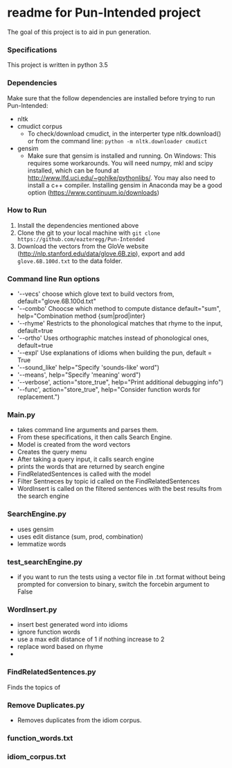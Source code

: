 # readme for Pun-Intended project
The goal of this project is to aid in pun generation. 

### Specifications
This project is written in python 3.5

### Dependencies
Make sure that the follow dependencies are installed before trying to run Pun-Intended:
- nltk
- cmudict corpus
    - To check/download cmudict, in the interperter type nltk.download() or from the command line: `python -m nltk.downloader cmudict`
- gensim
    - Make sure that gensim is installed and running. On Windows: This requires some workarounds. You will need numpy, mkl and scipy installed, which can be found at http://www.lfd.uci.edu/~gohlke/pythonlibs/. You may also need to install a c++ compiler. Installing gensim in Anaconda may be a good option (https://www.continuum.io/downloads)

### How to Run
1. Install the dependencies mentioned above
2. Clone the git to your local machine with `git clone https://github.com/eazteregg/Pun-Intended`
3. Download the vectors from the GloVe website (http://nlp.stanford.edu/data/glove.6B.zip), export and add `glove.6B.100d.txt` to the data folder.

### Command line Run options
- '--vecs' choose which glove text to build vectors from, default="glove.6B.100d.txt"
- '--combo' Choocse which method to compute distance default="sum", help="Combination method {sum|prod|inter}
- '--rhyme' Restricts to the phonological matches that rhyme to the input, default=true
- '--ortho' Uses orthographic matches instead of phonological ones, default=true
- '--expl'  Use explanations of idioms when building the pun, default = True
- '--sound_like' help="Specify 'sounds-like' word")
- '--means', help="Specify 'meaning' word")
- '--verbose', action="store_true", help="Print additional debugging info")
- '--func', action="store_true", help="Consider function words for replacement.")


### Main.py
- takes command line arguments and parses them. 
- From these specifications, it then calls Search Engine.
- Model is created from the word vectors
- Creates the query menu
- After taking a query input, it calls search engine
- prints the words that are returned by search engine
- FindRelatedSentences is called with the model
- Filter Sentneces by topic id called on the FindRelatedSentences
- WordInsert is called on the filtered sentences with the best results from the search engine

### SearchEngine.py
- uses gensim
- uses edit distance (sum, prod, combination)
- lemmatize words

### test_searchEngine.py
- if you want to run the tests using a vector file in .txt format without being prompted for conversion to binary,
  switch the forcebin argument to False

### WordInsert.py
- insert best generated word into idioms
- ignore function words
- use a max edit distance of 1 if nothing increase to 2
- replace word based on rhyme
- 

### FindRelatedSentences.py
Finds the topics of 

### Remove Duplicates.py
- Removes duplicates from the idiom corpus.

### function_words.txt

### idiom_corpus.txt


<!---
From an older Version of readme:
When starting the program you may choose between the different vector models which are in text format out of the box.
As the loading of binary files is a lot faster, the program will prefer them over .txt files in case of there being a file with the same name, but .bin ending.
You will be offered to create a binary file corresponding to the .txt file you put in, unless there already is one.
-->
